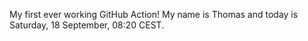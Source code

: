 My first ever working GitHub Action!
My name is Thomas and today is Saturday, 18 September, 08:20 CEST. 
